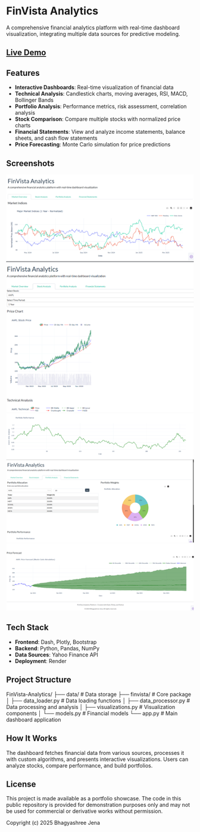 # FinVista Analytics

A comprehensive financial analytics platform with real-time dashboard visualization, integrating multiple data sources for predictive modeling.

## [Live Demo](https://finvista-analytics.onrender.com/)

## Features

- **Interactive Dashboards**: Real-time visualization of financial data
- **Technical Analysis**: Candlestick charts, moving averages, RSI, MACD, Bollinger Bands
- **Portfolio Analysis**: Performance metrics, risk assessment, correlation analysis
- **Stock Comparison**: Compare multiple stocks with normalized price charts
- **Financial Statements**: View and analyze income statements, balance sheets, and cash flow statements
- **Price Forecasting**: Monte Carlo simulation for price predictions

## Screenshots

![Dashboard Overview](screenshots/dashboard.png)
![Stock Analysis](screenshots/stockanalysis.png)
![Portfolio View](screenshots/portfolio.png)
![Portfolio Analysics](screenshots/portfolio1.png)
![Price Forecast](screenshots/priceforecast.png)
## Tech Stack

- **Frontend**: Dash, Plotly, Bootstrap
- **Backend**: Python, Pandas, NumPy
- **Data Sources**: Yahoo Finance API
- **Deployment**: Render

## Project Structure

FinVista-Analytics/
├── data/                  # Data storage
├── finvista/              # Core package
│   ├── data_loader.py     # Data loading functions
│   ├── data_processor.py  # Data processing and analysis
│   ├── visualizations.py  # Visualization components
│   └── models.py          # Financial models
└── app.py                 # Main dashboard application

## How It Works

The dashboard fetches financial data from various sources, processes it with custom algorithms, and presents interactive visualizations. Users can analyze stocks, compare performance, and build portfolios.

## License

This project is made available as a portfolio showcase. The code in this public repository is provided for demonstration purposes only and may not be used for commercial or derivative works without permission.

Copyright (c) 2025 Bhagyashree Jena
